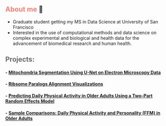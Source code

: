 ## <span style="color:salmon;">About me</span> :bust_in_silhouette:

* Graduate student getting my MS in Data Science at University of San Francisco
* Interested in the use of computational methods and data science on complex experimental and biological and health data for the advancement of biomedical research and human health.


## <span style="color:dimgray;">Projects: </span> 

#### - [Mitochondria Segmentation Using U-Net on Electron Microscopy Data](https://github.com/samuelcampione/UNet-mitochondria-segmentation)
#### - [Ribsome Paralogs Alignment Visualizations](https://github.com/samuelcampione/Ribosome-Protein-Paralogs-Alignments)
#### - [Predicting Daily Physical Activity in Older Adults Using a Two-Part Random Effects Model](https://github.com/samuelcampione/Predicting-Exercise-in-Older-Adults)
#### - [Sample Comparisons: Daily Physical Activity and Personality (FFM) in Older Adults](https://github.com/samuelcampione/Predicting-Exercise-in-Older-Adults/blob/main/M1%20MRef%20Comparison.R)

<br>
